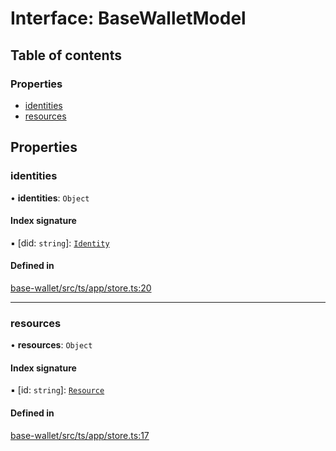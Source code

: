 # Interface: BaseWalletModel

## Table of contents

### Properties

- [identities](BaseWalletModel.md#identities)
- [resources](BaseWalletModel.md#resources)

## Properties

### identities

• **identities**: `Object`

#### Index signature

▪ [did: `string`]: [`Identity`](../API.md#identity)

#### Defined in

[base-wallet/src/ts/app/store.ts:20](https://gitlab.com/i3-market/code/wp3/t3.2/i3m-wallet-monorepo/-/blob/b1a4f22/packages/base-wallet/src/ts/app/store.ts#L20)

___

### resources

• **resources**: `Object`

#### Index signature

▪ [id: `string`]: [`Resource`](../API.md#resource)

#### Defined in

[base-wallet/src/ts/app/store.ts:17](https://gitlab.com/i3-market/code/wp3/t3.2/i3m-wallet-monorepo/-/blob/b1a4f22/packages/base-wallet/src/ts/app/store.ts#L17)
